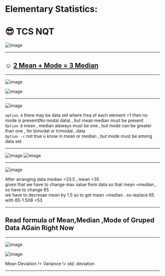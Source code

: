 # Elementary Statistics:
# 😎 TCS NQT

![image](https://user-images.githubusercontent.com/77873383/184883821-ad28ef15-7021-4096-b3b4-4f1e1f826b85.png)

---

## ☺ <ins>2 Mean + Mode = 3 Median</ins>

---

![image](https://user-images.githubusercontent.com/77873383/184886916-7fc267fe-492e-44ce-b4f0-4f5685385f79.png)

![image](https://user-images.githubusercontent.com/77873383/184886890-3aea686f-b5c0-4612-9198-b7c5f540afe8.png)

---

![image](https://user-images.githubusercontent.com/77873383/184887046-5aac5a4e-0ced-42c9-b23c-736f0db6517a.png)

```option A``` there may be data set where freq of each element =1 then no mode is present(No modal data) ,  but mean median must be present<br>
```Option B``` mean , median alaways must be one , but mode can be greater than one , for bimodal or trimodal...data<br>
```Option -c``` not true u know in mean or median , but mode must be among data set

---

![image](https://user-images.githubusercontent.com/77873383/184888157-2fd98253-6e06-40f8-904d-81316c088229.png)
![image](https://user-images.githubusercontent.com/77873383/184888586-2a5f82c4-4544-44f3-a888-861dcc1a7d9c.png)

---

![image](https://user-images.githubusercontent.com/77873383/184888727-059c5ac3-f6fb-41e7-b522-1749a6398c43.png)

After arranging data median =33.5
, mean  =35 <br>
given that we have to change max value from data so that mean =median , so have to change 65<br>
we have to decresae mean by 1.5 so to get mean =median . so replace 65 with 65-1.5X8 =53

---

## Read formula of Mean,Median ,Mode of Gruped Data AGain Right Now

---

![image](https://user-images.githubusercontent.com/77873383/184891560-232b1752-1a55-4f35-b664-43dc5bc05abd.png)

![image](https://user-images.githubusercontent.com/77873383/184891667-f72f2202-45f0-465c-9316-2fd25cc88d68.png)


Mean Deviation != Variance != std. deviation

---
